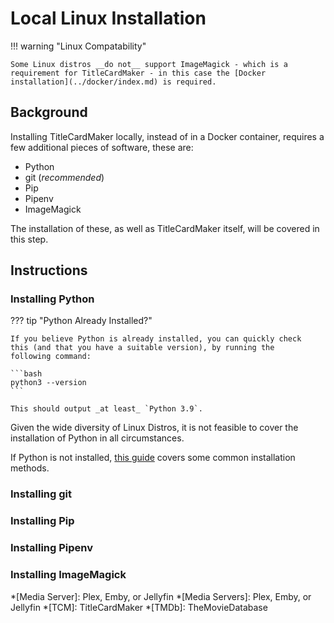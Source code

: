 # Local Linux Installation

!!! warning "Linux Compatability"

    Some Linux distros __do not__ support ImageMagick - which is a
    requirement for TitleCardMaker - in this case the [Docker
    installation](../docker/index.md) is required.

## Background
Installing TitleCardMaker locally, instead of in a Docker container,
requires a few additional pieces of software, these are:

- Python
- git (_recommended_)
- Pip
- Pipenv
- ImageMagick

The installation of these, as well as TitleCardMaker itself, will be
covered in this step.

## Instructions
### Installing Python

??? tip "Python Already Installed?"

    If you believe Python is already installed, you can quickly check
    this (and that you have a suitable version), by running the
    following command:

    ```bash
    python3 --version
    ```

    This should output _at least_ `Python 3.9`.

Given the wide diversity of Linux Distros, it is not feasible to cover
the installation of Python in all circumstances. 

If Python is not installed, [this
guide](https://realpython.com/installing-python/#how-to-install-python-on-linux)
covers some common installation methods.

### Installing git

### Installing Pip

### Installing Pipenv

### Installing ImageMagick

*[Media Server]: Plex, Emby, or Jellyfin
*[Media Servers]: Plex, Emby, or Jellyfin
*[TCM]: TitleCardMaker
*[TMDb]: TheMovieDatabase